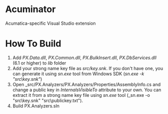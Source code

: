 # Acuminator
Acumatica-specific Visual Studio extension

# How To Build
1. Add _PX.Data.dll_, _PX.Common.dll_, _PX.BulkInsert.dll_, _PX.DbServices.dll_ (6.1 or higher) to _lib_ folder
2. Add your strong name key file as _src/key.snk_. If you don't have one, you can generate it using _sn.exe_ tool from Windows SDK (_sn.exe -k "src\key.snk"_)
3. Open _src/PX.Analyzers/PX.Analyzers/Properties/AssemblyInfo.cs and change a public key in _InternalsVisibleTo_ attribute to your own. You can extract it from a strong name key file using _sn.exe_ tool (_sn.exe -o "src\key.snk" "src\publickey.txt"). 
4. Build PX.Analyzers.sln
